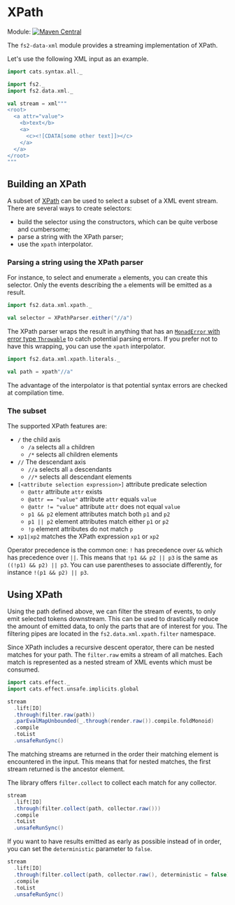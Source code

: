 # XPath

Module: [![Maven Central](https://img.shields.io/maven-central/v/org.gnieh/fs2-data-xml_2.13.svg)](https://mvnrepository.com/artifact/org.gnieh/fs2-data-xml_2.13)

The `fs2-data-xml` module provides a streaming implementation of XPath.

Let's use the following XML input as an example.

```scala mdoc
import cats.syntax.all._

import fs2._
import fs2.data.xml._

val stream = xml"""
<root>
  <a attr="value">
    <b>text</b>
    <a>
      <c><![CDATA[some other text]]></c>
    </a>
  </a>
</root>
"""
```

## Building an XPath

A subset of [XPath][xpath] can be used to select a subset of a XML event stream. There are several ways to create selectors:

 - build the selector using the constructors, which can be quite verbose and cumbersome;
 - parse a string with the XPath parser;
 - use the `xpath` interpolator.

### Parsing a string using the XPath parser

For instance, to select and enumerate `a` elements, you can create this selector. Only the events describing the `a` elements will be emitted as a result.

```scala mdoc
import fs2.data.xml.xpath._

val selector = XPathParser.either("//a")
```

The XPath parser wraps the result in anything that has an [`MonadError` with error type `Throwable`][monad-error] to catch potential parsing errors. If you prefer not to have this wrapping, you can use the `xpath` interpolator.

```scala mdoc
import fs2.data.xml.xpath.literals._

val path = xpath"//a"
```

The advantage of the interpolator is that potential syntax errors are checked at compilation time.

### The subset 

The supported XPath features are:

  - `/` the child axis
    - `/a` selects all `a` children
    - `/*` selects all children elements
  - `//` The descendant axis
    - `//a` selects all `a` descendants
    - `//*` selects all descendant elements
  - `[<attribute selection expression>]` attribute predicate selection
    - `@attr` attribute `attr` exists
    - `@attr == "value"` attribute `attr` equals `value`
    - `@attr != "value"` attribute `attr` does not equal `value`
    - `p1 && p2` element attributes match both `p1` and `p2`
    - `p1 || p2` element attributes match either `p1` or `p2`
    - `!p` element attributes do not match `p`
  - `xp1|xp2` matches the XPath expression `xp1` or `xp2`

Operator precedence is the common one: `!` has precedence over `&&` which has precedence over `||`. This means that `!p1 && p2 || p3` is the same as `((!p1) && p2) || p3`.
You can use parentheses to associate differently, for instance `!(p1 && p2) || p3`.

## Using XPath

Using the path defined above, we can filter the stream of events, to only emit selected tokens downstream. This can be used to drastically reduce the amount of emitted data, to only the parts that are of interest for you.
The filtering pipes are located in the `fs2.data.xml.xpath.filter` namespace.

Since XPath includes a recursive descent operator, there can be nested matches for your path.
The `filter.raw` emits a stream of all matches.
Each match is represented as a nested stream of XML events which must be consumed.

```scala mdoc
import cats.effect._
import cats.effect.unsafe.implicits.global

stream
  .lift[IO]
  .through(filter.raw(path))
  .parEvalMapUnbounded(_.through(render.raw()).compile.foldMonoid)
  .compile
  .toList
  .unsafeRunSync()
```

The matching streams are returned in the order their matching element is encountered in the input.
This means that for nested matches, the first stream returned is the ancestor element.

The library offers `filter.collect` to collect each match for any collector.

```scala mdoc
stream
  .lift[IO]
  .through(filter.collect(path, collector.raw()))
  .compile
  .toList
  .unsafeRunSync()
```

If you want to have results emitted as early as possible instead of in order, you can set the `deterministic` parameter to `false`.

```scala mdoc
stream
  .lift[IO]
  .through(filter.collect(path, collector.raw(), deterministic = false))
  .compile
  .toList
  .unsafeRunSync()
```

[monad-error]: https://typelevel.org/cats/api/cats/MonadError.html
[xpath]: https://www.w3.org/TR/xpath/
